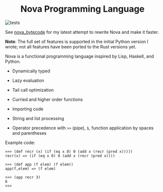 <div  align="center">

<h1>Nova Programming Language </h1>

</div>

  

![tests](https://github.com/huzaifa1712/nova/actions/workflows/tests.yml/badge.svg)

  

See [nova_bytecode](https://github.com/leonidas1712/nova_bytecode) for my latest attempt to rewrite Nova and make it faster. 


**Note**: The full set of features is supported in the initial Python version I wrote; not all features have been ported to the Rust versions yet.

  
  

Nova is a functional programming language inspired by Lisp, Haskell, and Python.

  

- Dynamically typed

  

- Lazy evaluation

  

- Tail call optimization

  

- Curried and higher order functions

  

- Importing code

  

- String and list processing

  

- Operator precedence with `>>` (pipe), `$`, function application by spaces and parentheses

  

  

Example code:
```
>>> (def recr (x) (if (eq x 0) 0 (add x (recr (pred x)))))
recr(x) => (if (eq x 0) 0 (add x (recr (pred x))))

>>> (def app (f elem) (f elem))
app(f,elem) => (f elem)

>>> (app recr 3)
6
>>> 
```